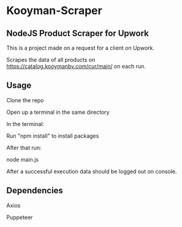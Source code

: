 # Kooyman-Scraper

## NodeJS Product Scraper for Upwork

This is a project made on a request for a client on Upwork.

Scrapes the data of all products on https://catalog.kooymanbv.com/cur/main/ on each run.
 
## Usage

Clone the repo

Open up a terminal in the same directory

In the terminal:

Run "npm install" to install packages

After that run:

node main.js

After a successful execution data should be logged out on console.

## Dependencies

Axios

Puppeteer
